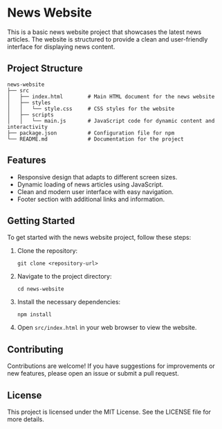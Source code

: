 # News Website

This is a basic news website project that showcases the latest news articles. The website is structured to provide a clean and user-friendly interface for displaying news content.

## Project Structure

```
news-website
├── src
│   ├── index.html        # Main HTML document for the news website
│   ├── styles
│   │   └── style.css     # CSS styles for the website
│   ├── scripts
│   │   └── main.js       # JavaScript code for dynamic content and interactivity
├── package.json          # Configuration file for npm
└── README.md             # Documentation for the project
```

## Features

- Responsive design that adapts to different screen sizes.
- Dynamic loading of news articles using JavaScript.
- Clean and modern user interface with easy navigation.
- Footer section with additional links and information.

## Getting Started

To get started with the news website project, follow these steps:

1. Clone the repository:
   ```
   git clone <repository-url>
   ```

2. Navigate to the project directory:
   ```
   cd news-website
   ```

3. Install the necessary dependencies:
   ```
   npm install
   ```

4. Open `src/index.html` in your web browser to view the website.

## Contributing

Contributions are welcome! If you have suggestions for improvements or new features, please open an issue or submit a pull request.

## License

This project is licensed under the MIT License. See the LICENSE file for more details.